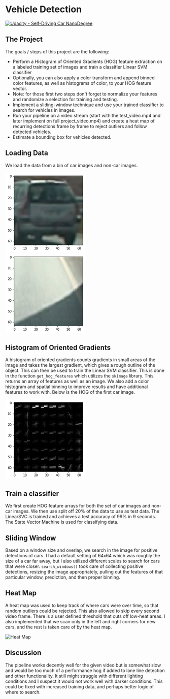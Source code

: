 # Vehicle Detection
[![Udacity - Self-Driving Car NanoDegree](https://s3.amazonaws.com/udacity-sdc/github/shield-carnd.svg)](http://www.udacity.com/drive)

The Project
---

The goals / steps of this project are the following:

* Perform a Histogram of Oriented Gradients (HOG) feature extraction on a labeled training set of images and train a classifier Linear SVM classifier
* Optionally, you can also apply a color transform and append binned color features, as well as histograms of color, to your HOG feature vector. 
* Note: for those first two steps don't forget to normalize your features and randomize a selection for training and testing.
* Implement a sliding-window technique and use your trained classifier to search for vehicles in images.
* Run your pipeline on a video stream (start with the test_video.mp4 and later implement on full project_video.mp4) and create a heat map of recurring detections frame by frame to reject outliers and follow detected vehicles.
* Estimate a bounding box for vehicles detected.

## Loading Data
We load the data from a bin of car images and non-car images.

![Car](output_images/sample-car.png)
![Not Car](output_images/sample-notcar.png)

## Histogram of Oriented Gradients
A histogram of oriented gradients counts gradients in small areas of the image and takes the largest gradient, which gives a rough outline of the object. This can then be used to train the Linear SVM classifier. This is done in the function `get_hog_features` which utilizes the `skimage` library. This returns an array of features as well as an image. We also add a color histogram and spatial binning to improve results and have additional features to work with. Below is the HOG of the first car image.

![HOG of car](output_images/sample-hog.png)

## Train a classifier
We first create HOG feature arrays for both the set of car images and non-car images. We then use split off 20% of the data to use as test data. The LinearSVC is trained and achieves a test accuracy of 99% in 9 seconds. The State Vector Machine is used for classifying data.

## Sliding Window
Based on a window size and overlap, we search in the image for positive detections of cars. I had a default setting of 64x64 which was roughly the size of a car far away, but I also utilized different scales to search for cars that were closer. `search_windows()` took care of collecting positive detections, resizing the image appropriately, pulling out the features of that particular window, prediction, and then proper binning. 

## Heat Map
A heat map was used to keep track of where cars were over time, so that random outliers could be rejected. This also allowed to skip every second video frame. There is a user defined threshold that cuts off low-heat areas. I also implemented that we scan only in the left and right corners for new cars, and the rest is taken care of by the heat map.

![Heat Map](output_iamges/heatmap.jpg)

## Discussion
The pipeline works decently well for the given video but is somewhat slow and would be too much of a performance hog if added to lane line detection and other functionality. It still might struggle with different lighting conditions and I suspect it would not work well with darker conditions. This could be fixed with increased training data, and perhaps better logic of where to search. 
